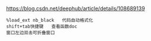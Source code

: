 https://blog.csdn.net/deephub/article/details/108689139

```shell
%load_ext nb_black   代码自动格式化
shift+tab快捷键   查看函数doc
窗口左边双击可折叠窗口
```

